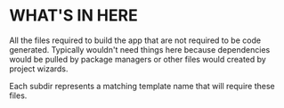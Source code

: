# WHAT'S IN HERE #

All the files required to build the app that are not required to be code generated. 
Typically wouldn't need things here because dependencies would be pulled by package managers
or other files would created by project wizards.

Each subdir represents a matching template name that will require these files.


